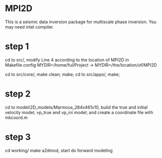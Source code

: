 # MPI2D
This is a seismic data inversion package for multiscale phase inversion. You may need intel compiler.

# step 1
cd to src/, modify Line 4 according to the location of MPI2D in Makefile.config
MYDIR=/home/ful/Project  -> MYDIR=/the/location/of/MPI2D

cd to src/core/, make clean; make;
cd to src/apps/, make;  

# step 2
cd to model/2D_models/Marmous_284x461x10, 
build the true and initial velocity model, vp_true and vp_ini model; 
and create a coordinate file with mkcoord.m

# step 3
cd working/
make a2dmod, start do forward modeling

